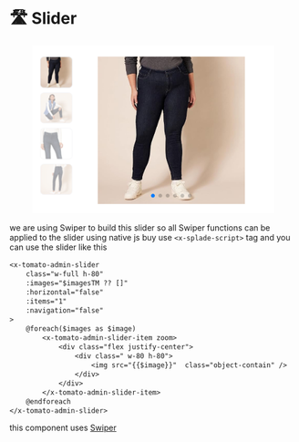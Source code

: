 # 🛣 Slider

<figure><img src="../../.gitbook/assets/Screenshot from 2024-01-18 17-26-13.png" alt=""><figcaption></figcaption></figure>

we are using Swiper to build this slider so all Swiper functions can be applied to the slider using native js buy use `<x-splade-script>` tag and you can use the slider like this&#x20;

```markup
<x-tomato-admin-slider
    class="w-full h-80"
    :images="$imagesTM ?? []"
    :horizontal="false"
    :items="1"
    :navigation="false"
>
    @foreach($images as $image)
        <x-tomato-admin-slider-item zoom>
            <div class="flex justify-center">
                <div class=" w-80 h-80">
                    <img src="{{$image}}"  class="object-contain" />
                </div>
            </div>
        </x-tomato-admin-slider-item>
    @endforeach
</x-tomato-admin-slider>
```

this component uses [Swiper](https://swiperjs.com/vue)
